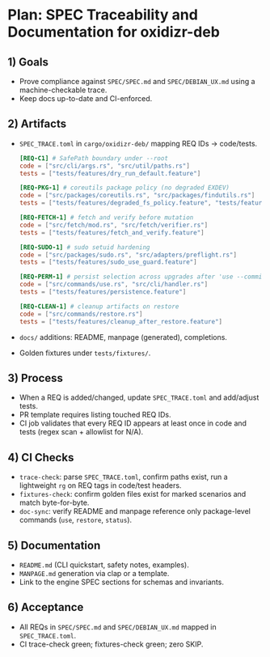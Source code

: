 # Plan: SPEC Traceability and Documentation for oxidizr-deb

## 1) Goals

- Prove compliance against `SPEC/SPEC.md` and `SPEC/DEBIAN_UX.md` using a machine-checkable trace.
- Keep docs up-to-date and CI-enforced.

## 2) Artifacts

- `SPEC_TRACE.toml` in `cargo/oxidizr-deb/` mapping REQ IDs → code/tests.

  ```toml
  [REQ-C1] # SafePath boundary under --root
  code = ["src/cli/args.rs", "src/util/paths.rs"]
  tests = ["tests/features/dry_run_default.feature"]

  [REQ-PKG-1] # coreutils package policy (no degraded EXDEV)
  code = ["src/packages/coreutils.rs", "src/packages/findutils.rs"]
  tests = ["tests/features/degraded_fs_policy.feature", "tests/features/findutils_use_restore.feature"]

  [REQ-FETCH-1] # fetch and verify before mutation
  code = ["src/fetch/mod.rs", "src/fetch/verifier.rs"]
  tests = ["tests/features/fetch_and_verify.feature"]

  [REQ-SUDO-1] # sudo setuid hardening
  code = ["src/packages/sudo.rs", "src/adapters/preflight.rs"]
  tests = ["tests/features/sudo_use_guard.feature"]

  [REQ-PERM-1] # persist selection across upgrades after 'use --commit'
  code = ["src/commands/use.rs", "src/cli/handler.rs"]
  tests = ["tests/features/persistence.feature"]

  [REQ-CLEAN-1] # cleanup artifacts on restore
  code = ["src/commands/restore.rs"]
  tests = ["tests/features/cleanup_after_restore.feature"]
  ```

- `docs/` additions: README, manpage (generated), completions.
- Golden fixtures under `tests/fixtures/`.

## 3) Process

- When a REQ is added/changed, update `SPEC_TRACE.toml` and add/adjust tests.
- PR template requires listing touched REQ IDs.
- CI job validates that every REQ ID appears at least once in code and tests (regex scan + allowlist for N/A).

## 4) CI Checks

- `trace-check`: parse `SPEC_TRACE.toml`, confirm paths exist, run a lightweight `rg` on REQ tags in code/test headers.
- `fixtures-check`: confirm golden files exist for marked scenarios and match byte-for-byte.
- `doc-sync`: verify README and manpage reference only package-level commands (`use`, `restore`, `status`).

## 5) Documentation

- `README.md` (CLI quickstart, safety notes, examples).
- `MANPAGE.md` generation via clap or a template.
- Link to the engine SPEC sections for schemas and invariants.

## 6) Acceptance

- All REQs in `SPEC/SPEC.md` and `SPEC/DEBIAN_UX.md` mapped in `SPEC_TRACE.toml`.
- CI trace-check green; fixtures-check green; zero SKIP.
